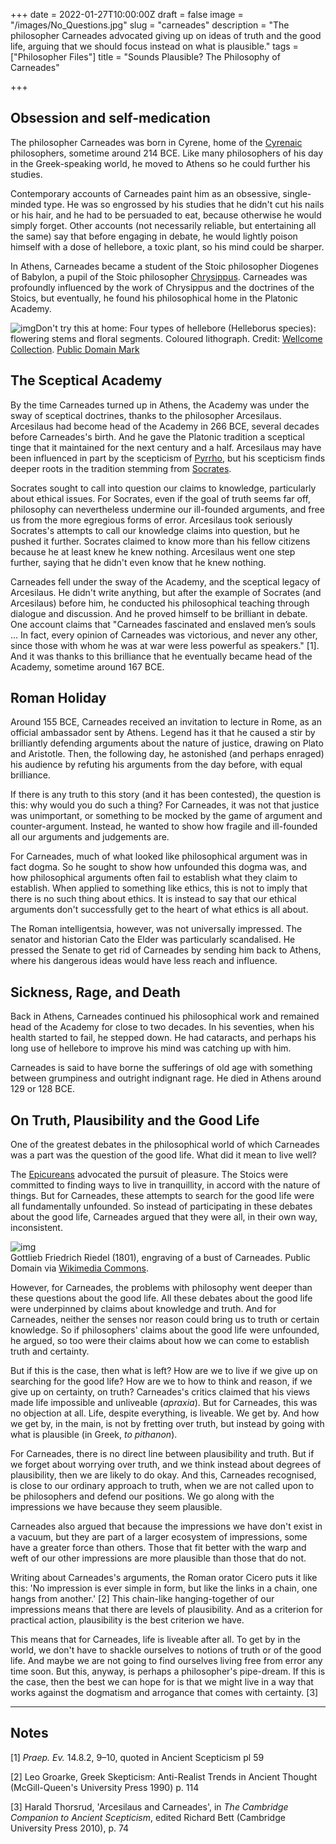 +++
date = 2022-01-27T10:00:00Z
draft = false
image = "/images/No_Questions.jpg"
slug = "carneades"
description = "The philosopher Carneades advocated giving up on ideas of truth and the good life, arguing that we should focus instead on what is plausible."
tags = ["Philosopher Files"]
title = "Sounds Plausible? The Philosophy of Carneades"

+++

## Obsession and self-medication

The philosopher Carneades was born in Cyrene, home of the [Cyrenaic](/arete) philosophers, sometime around 214 BCE. Like many philosophers of his day in the Greek-speaking world, he moved to Athens so he could further his studies.

Contemporary accounts of Carneades paint him as an obsessive, single-minded type. He was so engrossed by his studies that he didn't cut his nails or his hair, and he had to be persuaded to eat, because otherwise he would simply forget. Other accounts (not necessarily reliable, but entertaining all the same) say that before engaging in debate, he would lightly poison himself with a dose of hellebore, a toxic plant, so his mind could be sharper.

In Athens, Carneades became a student of the Stoic philosopher Diogenes of Babylon, a pupil of the Stoic philosopher [Chrysippus](/chrysippus). Carneades was profoundly influenced by the work of Chrysippus and the doctrines of the Stoics, but eventually, he found his philosophical home in the Platonic Academy.

![img](/images/hellebore.jpg)Don't try this at home: Four types of hellebore (Helleborus species): flowering stems and floral segments. Coloured lithograph. Credit: [Wellcome Collection](https://wellcomecollection.org/works/wynqvwmh). [Public Domain Mark](https://creativecommons.org/share-your-work/public-domain/pdm/)

## The Sceptical Academy

By the time Carneades turned up in Athens, the Academy was under the sway of sceptical doctrines, thanks to the philosopher Arcesilaus. Arcesilaus had become head of the Academy in 266 BCE, several decades before Carneades's birth. And he gave the Platonic tradition a sceptical tinge that it maintained for the next century and a half. Arcesilaus may have been influenced in part by the scepticism of [Pyrrho](/pyrrho), but his scepticism finds deeper roots in the tradition stemming from [Socrates](/socrates).

Socrates sought to call into question our claims to knowledge, particularly about ethical issues. For Socrates, even if the goal of truth seems far off, philosophy can nevertheless undermine our ill-founded arguments, and free us from the more egregious forms of error. Arcesilaus took seriously Socrates's attempts to call our knowledge claims into question, but he pushed it further. Socrates claimed to know more than his fellow citizens because he at least knew he knew nothing. Arcesilaus went one step further, saying that he didn't even know that he knew nothing.

Carneades fell under the sway of the Academy, and the sceptical legacy of Arcesilaus. He didn't write anything, but after the example of Socrates (and Arcesilaus) before him, he conducted his philosophical teaching through dialogue and discussion. And he proved himself to be brilliant in debate. One account claims that "Carneades fascinated and enslaved men’s souls … In fact, every opinion of Carneades was victorious, and never any other, since those with whom he was at war were less powerful as speakers." [1]. And it was thanks to this brilliance that he eventually became head of the Academy, sometime around 167 BCE.

## Roman Holiday

Around 155 BCE, Carneades received an invitation to lecture in Rome, as an official ambassador sent by Athens. Legend has it that he caused a stir by brilliantly defending arguments about the nature of justice, drawing on Plato and Aristotle. Then, the following day, he astonished (and perhaps enraged) his audience by refuting his arguments from the day before, with equal brilliance.

If there is any truth to this story (and it has been contested), the question is this: why would you do such a thing? For Carneades, it was not that justice was unimportant, or something to be mocked by the game of argument and counter-argument. Instead, he wanted to show how fragile and ill-founded all our arguments and judgements are.

For Carneades, much of what looked like philosophical argument was in fact dogma. So he sought to show how unfounded this dogma was, and how philosophical arguments often fail to establish what they claim to establish. When applied to something like ethics, this is not to imply that there is no such thing about ethics. It is instead to say that our ethical arguments don't successfully get to the heart of what ethics is all about.

The Roman intelligentsia, however, was not universally impressed. The senator and historian Cato the Elder was particularly scandalised. He pressed the Senate to get rid of Carneades by sending him back to Athens, where his dangerous ideas would have less reach and influence.

## Sickness, Rage, and Death

Back in Athens, Carneades continued his philosophical work and remained head of the Academy for close to two decades. In his seventies, when his health started to fail, he stepped down. He had cataracts, and perhaps his long use of hellebore to improve his mind was catching up with him.

Carneades is said to have borne the sufferings of old age with something between grumpiness and outright indignant rage. He died in Athens around 129 or 128 BCE.

## On Truth, Plausibility and the Good Life

One of the greatest debates in the philosophical world of which Carneades was a part was the question of the good life. What did it mean to live well?

The [Epicureans](/epicurus) advocated the pursuit of pleasure. The Stoics were committed to finding ways to live in tranquillity, in accord with the nature of things. But for Carneades, these attempts to search for the good life were all fundamentally unfounded. So instead of participating in these debates about the good life, Carneades argued that they were all, in their own way, inconsistent.

![img](/images/carneades.jpg)<br/>Gottlieb Friedrich Riedel (1801), engraving of a bust of Carneades. Public Domain via [Wikimedia Commons](https://commons.wikimedia.org/wiki/File:Carneades_-_engraving_by_G._F._Riedel_-_1801.jpg).

However, for Carneades, the problems with philosophy went deeper than these questions about the good life. All these debates about the good life were underpinned by claims about knowledge and truth. And for Carneades, neither the senses nor reason could bring us to truth or certain knowledge. So if philosophers' claims about the good life were unfounded, he argued, so too were their claims about how we can come to establish truth and certainty.

But if this is the case, then what is left? How are we to live if we give up on searching for the good life? How are we to how to think and reason, if we give up on certainty, on truth? Carneades's critics claimed that his views made life impossible and unliveable (*apraxia*). But for Carneades, this was no objection at all. Life, despite everything, is liveable. We get by. And how we get by, in the main, is not by fretting over truth, but instead by going with what is plausible (in Greek, *to pithanon*).

For Carneades, there is no direct line between plausibility and truth. But if we forget about worrying over truth, and we think instead about degrees of plausibility, then we are likely to do okay. And this, Carneades recognised, is close to our ordinary approach to truth, when we are not called upon to be philosophers and defend our positions. We go along with the impressions we have because they seem plausible.

Carneades also argued that because the impressions we have don't exist in a vacuum, but they are part of a larger ecosystem of impressions, some have a greater force than others. Those that fit better with the warp and weft of our other impressions are more plausible than those that do not.

Writing about Carneades's arguments, the Roman orator Cicero puts it like this: 'No impression is ever simple in form, but like the links in a chain, one hangs from another.' [2] This chain-like hanging-together of our impressions means that there are levels of plausibility. And as a criterion for practical action, plausibility is the best criterion we have.

This means that for Carneades, life is liveable after all. To get by in the world, we don't have to shackle ourselves to notions of truth or of the good life. And maybe we are not going to find ourselves living free from error any time soon. But this, anyway, is perhaps a philosopher's pipe-dream. If this is the case, then the best we can hope for is that we might live in a way that works against the dogmatism and arrogance that comes with certainty. [3]

------

## Notes

[1] *Praep. Ev.* 14.8.2, 9–10, quoted in Ancient Scepticism pl 59

[2] Leo Groarke, Greek Skepticism: Anti-Realist Trends in Ancient Thought (McGill-Queen's University Press 1990) p. 114

[3] Harald Thorsrud, 'Arcesilaus and Carneades', in *The Cambridge Companion to Ancient Scepticism*, edited Richard Bett (Cambridge University Press 2010),  p. 74
